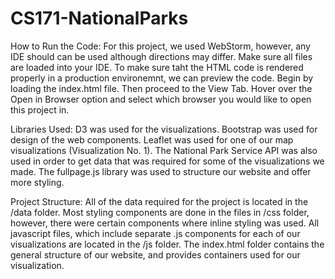 # CS171-NationalParks

How to Run the Code:
For this project, we used WebStorm, however, any IDE should can be used although directions may differ. Make sure all files are loaded into your IDE. To make sure taht the HTML code is rendered properly in a production environemnt, we can preview the code. Begin by loading the index.html file. Then proceed to the View Tab. Hover over the Open in Browser option and select which browser you would like to open this project in.


Libraries Used:
D3 was used for the visualizations. Bootstrap was used for design of the web components. Leaflet was used for one of our map visualizations (Visualization No. 1). The National Park Service API was also used in order to get data that was required for some of the visualizations we made. The fullpage.js library was used to structure our website and offer more styling.

Project Structure:
All of the data required for the project is located in the /data folder. Most styling components are done in the files in /css folder, however, there were certain components where inline styling was used. All javascript files, which include separate .js components for each of our visualizations are located in the /js folder. The index.html folder contains the general structure of our website, and provides containers used for our visualization.